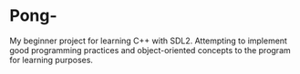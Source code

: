 # Pong-
My beginner project for learning C++ with SDL2.
Attempting to implement good programming practices and object-oriented concepts to the program for learning purposes.
